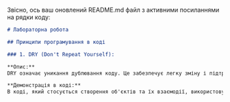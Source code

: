 Звісно, ось ваш оновлений README.md файл з активними посиланнями на рядки коду:

```markdown
# Лабораторна робота

## Принципи програмування в коді

### 1. DRY (Don't Repeat Yourself):

**Опис:**
DRY означає уникання дублювання коду. Це забезпечує легку зміну і підтримку коду.

**Демонстрація в коді:**
В коді, який стосується створення об'єктів та їх взаємодії, використовується [спільний шаблон класу](https://github.com/SkovliukMatviy/KPZ_Skovliuk_Matviy/blob/main/Lab1/documents.js#L2) для всіх документів, забезпечуючи перевикористання коду.

```
